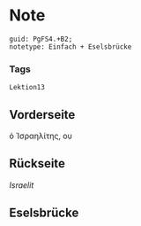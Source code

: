 # Note
```
guid: PgFS4.+B2;
notetype: Einfach + Eselsbrücke
```

### Tags
```
Lektion13
```

## Vorderseite
ὁ Ἰσραηλίτης, ου

## Rückseite
<i>Israelit</i>

## Eselsbrücke


